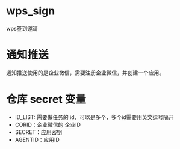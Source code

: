 # wps_sign
wps签到邀请

# 通知推送
通知推送使用的是企业微信，需要注册企业微信，并创建一个应用。

# 仓库 secret 变量
- ID_LIST: 需要做任务的 id，可以是多个，多个id需要用英文逗号隔开
- CORID：企业微信的 企业ID
- SECRET：应用密钥
- AGENTID：应用ID

